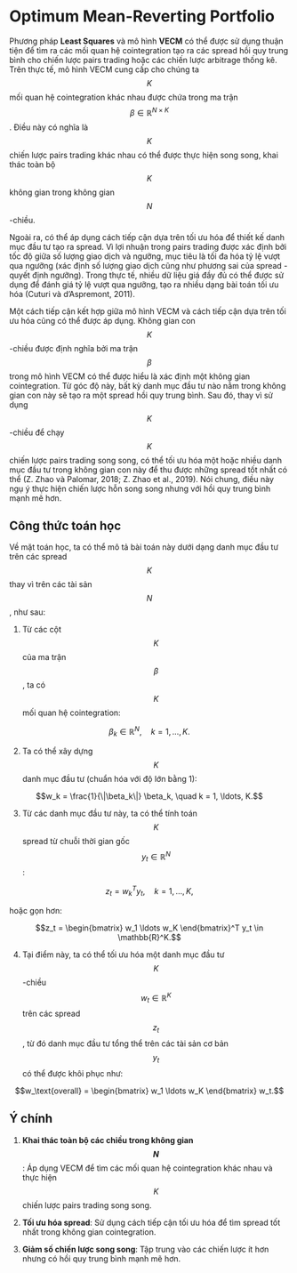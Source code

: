# Optimum Mean-Reverting Portfolio

Phương pháp **Least Squares** và mô hình **VECM** có thể được sử dụng thuận tiện để tìm ra các mối quan hệ cointegration tạo ra các spread hồi quy trung bình cho chiến lược pairs trading hoặc các chiến lược arbitrage thống kê. Trên thực tế, mô hình VECM cung cấp cho chúng ta $$K$$ mối quan hệ cointegration khác nhau được chứa trong ma trận $$\beta \in \mathbb{R}^{N \times K}$$. Điều này có nghĩa là $$K$$ chiến lược pairs trading khác nhau có thể được thực hiện song song, khai thác toàn bộ $$K$$ không gian trong không gian $$N$$-chiều.

Ngoài ra, có thể áp dụng cách tiếp cận dựa trên tối ưu hóa để thiết kế danh mục đầu tư tạo ra spread. Vì lợi nhuận trong pairs trading được xác định bởi tốc độ giữa số lượng giao dịch và ngưỡng, mục tiêu là tối đa hóa tỷ lệ vượt qua ngưỡng (xác định số lượng giao dịch cũng như phương sai của spread - quyết định ngưỡng). Trong thực tế, nhiều dữ liệu giá đầy đủ có thể được sử dụng để đánh giá tỷ lệ vượt qua ngưỡng, tạo ra nhiều dạng bài toán tối ưu hóa (Cuturi và d’Aspremont, 2011).

Một cách tiếp cận kết hợp giữa mô hình VECM và cách tiếp cận dựa trên tối ưu hóa cũng có thể được áp dụng. Không gian con $$K$$-chiều được định nghĩa bởi ma trận $$\beta$$ trong mô hình VECM có thể được hiểu là xác định một không gian cointegration. Từ góc độ này, bất kỳ danh mục đầu tư nào nằm trong không gian con này sẽ tạo ra một spread hồi quy trung bình. Sau đó, thay vì sử dụng $$K$$-chiều để chạy $$K$$ chiến lược pairs trading song song, có thể tối ưu hóa một hoặc nhiều danh mục đầu tư trong không gian con này để thu được những spread tốt nhất có thể (Z. Zhao và Palomar, 2018; Z. Zhao et al., 2019). Nói chung, điều này ngụ ý thực hiện chiến lược hỗn song song nhưng với hồi quy trung bình mạnh mẽ hơn.

## Công thức toán học
Về mặt toán học, ta có thể mô tả bài toán này dưới dạng danh mục đầu tư trên các spread $$K$$ thay vì trên các tài sản $$N$$, như sau:

1. Từ các cột $$K$$ của ma trận $$\beta$$, ta có $$K$$ mối quan hệ cointegration:

$$\beta_k \in \mathbb{R}^N, \quad k = 1, \ldots, K.$$

2. Ta có thể xây dựng $$K$$ danh mục đầu tư (chuẩn hóa với độ lớn bằng 1):

$$w_k = \frac{1}{\|\beta_k\|} \beta_k, \quad k = 1, \ldots, K.$$

3. Từ các danh mục đầu tư này, ta có thể tính toán $$K$$ spread từ chuỗi thời gian gốc $$y_t \in \mathbb{R}^N$$:

$$z_t = w_k^T y_t, \quad k = 1, \ldots, K,$$

   hoặc gọn hơn:

$$z_t = \begin{bmatrix} w_1 \ldots w_K \end{bmatrix}^T y_t \in \mathbb{R}^K.$$

4. Tại điểm này, ta có thể tối ưu hóa một danh mục đầu tư $$K$$-chiều $$w_t \in \mathbb{R}^K$$ trên các spread $$z_t$$, từ đó danh mục đầu tư tổng thể trên các tài sản cơ bản $$y_t$$ có thể được khôi phục như:

$$w_\text{overall} = \begin{bmatrix} w_1 \ldots w_K \end{bmatrix} w_t.$$

## Ý chính
1. **Khai thác toàn bộ các chiều trong không gian $$N$$**: Áp dụng VECM để tìm các mối quan hệ cointegration khác nhau và thực hiện $$K$$ chiến lược pairs trading song song.

2. **Tối ưu hóa spread**: Sử dụng cách tiếp cận tối ưu hóa để tìm spread tốt nhất trong không gian cointegration.

3. **Giảm số chiến lược song song**: Tập trung vào các chiến lược ít hơn nhưng có hồi quy trung bình mạnh mẽ hơn.
